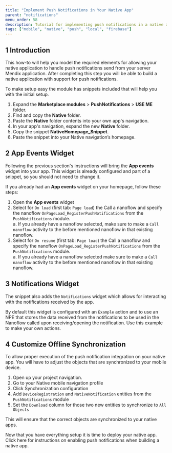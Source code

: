 ```yaml
---
title: "Implement Push Notifications in Your Native App"
parent: "notifications"
menu_order: 58
description: Tutorial for implementing push notifications in a native app.
tags: ["mobile", "native", "push", "local", "firebase"]
---
```


## 1 Introduction

This how-to will help you model the required elements for allowing your native application to handle push notifications send from your server Mendix application. After completing this step you will be able to build a native application with support for push notifications.

To make setup easy the module has snippets included that will help you with the initial setup.

1. Expand the **Marketplace modules** > **PushNotifications** > **USE ME** folder.
1. Find and copy the **Native** folder.
1. Paste the **Native** folder contents into your own app's navigation.
1. In your app's navigation, expand the new **Native** folder.
1. Copy the snippet **NativeHomepage_Snippet**.
1. Paste the snippet into your Native navigation’s homepage.

## 2 App Events Widget

Following the previous section's instructions will bring the **App events** widget into your app. This widget is already configured and part of a snippet, so you should not need to change it. 

If you already had an **App events** widget on your homepage, follow these steps:

1. Open the **App events** widget
1.  Select for `On load` (first tab: `Page load`) the Call a nanoflow and specify the nanoflow `OnPageLoad_RegisterPushNotifications` from the `PushNotifications` module.<br /> 
	a. If you already have a nanoflow selected, make sure to make a `Call nanoflow` activity to the before mentioned nanoflow in that existing nanoflow.<br />
1.  Select for `On resume` (first tab: `Page load`) the Call a nanoflow and specify the nanoflow `OnPageLoad_RegisterPushNotifications` from the `PushNotifications` module. <br />
    a. If you already have a nanoflow selected make sure to make a `Call nanoflow` activity to the before mentioned nanoflow in that existing nanoflow.

## 3 Notifications Widget

The snippet also adds the `Notifications` widget which allows for interacting with the notifications received by the app.

By default this widget is configured with an `Example` action and to use an NPE that stores the data received from the notifications to be used in the Nanoflow called upon receiving/opening the notification. Use this example to make your own actions.

## 4 Customize Offline Synchronization

To allow proper execution of the push notification integration on your native app. You will have to adjust the objects that are synchronized to your mobile device.


1. Open up your project navigation.
2. Go to your Native mobile navigation profile
3. Click Synchronization configuration
4. Add `DeviceRegistration` and `NativeNotification` entities from the `PushNotifications` module
5. Set the `Download` column for those two new entities to synchronize to `All Objects`

This will ensure that the correct objects are synchronized to your native apps.

Now that you have everything setup it is time to deploy your native app. Click here for instructions on enabling push notifications when building a native app.

